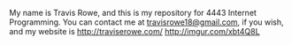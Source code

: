 My name is Travis Rowe, and this is my repository for 4443 Internet Programming. 
You can contact me at travisrowe18@gmail.com, if you wish, and my website is http://traviserowe.com/
http://imgur.com/xbt4Q8L
